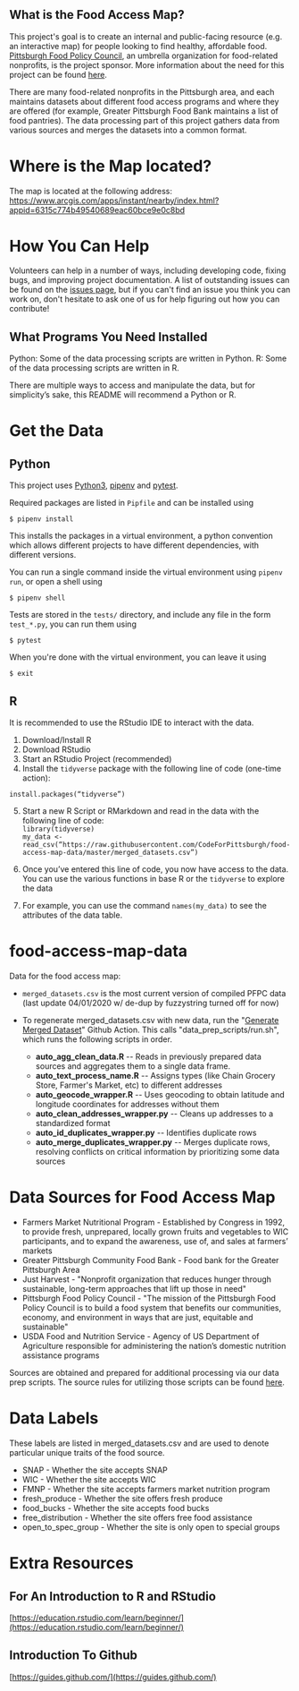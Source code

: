 #
## What is the Food Access Map?
This project's goal is to create an internal and public-facing resource (e.g. an interactive map) for people looking to find healthy, affordable food. [Pittsburgh Food Policy Council](https://www.pittsburghfoodpolicy.org), an umbrella organization for food-related nonprofits, is the project sponsor. More information about the need for this project can be found [here](https://docs.google.com/presentation/d/1hk3n8cwbKtqxZjHni3JJlvjSSUeCv4dbVIdjq3FiTp8/edit#slide=id.g58c466d72b_0_179). 

There are many food-related nonprofits in the Pittsburgh area, and each maintains datasets about different food access programs and where they are offered (for example, Greater Pittsburgh Food Bank maintains a list of food pantries). The data processing part of this project gathers data from various sources and merges the datasets into a common format.

# Where is the Map located?

The map is located at the following address: 
https://www.arcgis.com/apps/instant/nearby/index.html?appid=6315c774b49540689eac60bce9e0c8bd

# How You Can Help
Volunteers can help in a number of ways, including developing code, fixing bugs, and improving project documentation. A list of outstanding issues can be found on the [issues page](https://github.com/CodeForPittsburgh/food-access-map-data/issues), but if you can't find an issue you think you can work on, don't hesitate to ask one of us for help figuring out how you can contribute!

## What Programs You Need Installed

Python: Some of the data processing scripts are written in Python.
R: Some of the data processing scripts are written in R.


There are multiple ways to access and manipulate the data, but for simplicity’s sake, this README will recommend a Python or R. 
# Get the Data
## Python
This project uses [Python3](https://www.python.org/), [pipenv](https://pypi.org/project/pipenv/) and [pytest](https://docs.pytest.org/en/6.2.x/).

Required packages are listed in `Pipfile` and can be installed using

```$ pipenv install```

This installs the packages in a virtual environment, a python convention which allows different projects to have different dependencies, with different versions.

You can run a single command inside the virtual environment using `pipenv run`, or open a shell using

```$ pipenv shell```

Tests are stored in the `tests/` directory, and include any file in the form `test_*.py`, you can run them using

```$ pytest```

When you're done with the virtual environment, you can leave it using

```$ exit```

## R
It is recommended to use the RStudio IDE to interact with the data. 

1. Download/Install R
2. Download RStudio
3. Start an RStudio Project (recommended)
4. Install the `tidyverse` package with the following line of code (one-time action):

`install.packages(“tidyverse”)`

5. Start a new R Script or RMarkdown and read in the data with the following line of code:  
`library(tidyverse)`  
`my_data <- read_csv(“https://raw.githubusercontent.com/CodeForPittsburgh/food-access-map-data/master/merged_datasets.csv”)`  

6. Once you’ve entered this line of code, you now have access to the data. You can use the various functions in base R or the `tidyverse` to explore the data
7. For example, you can use the command `names(my_data)` to see the attributes of the data table.

# food-access-map-data

Data for the food access map:

* `merged_datasets.csv` is the most current version of compiled PFPC data (last update 04/01/2020 w/ de-dup by fuzzystring turned off for now)

* To regenerate merged_datasets.csv with new data, run the "[Generate Merged Dataset](https://github.com/CodeForPittsburgh/food-access-map-data/actions/workflows/generate_merged_dataset.yml)" Github Action. This calls "data_prep_scripts/run.sh", which runs the following scripts in order.
	+ **auto_agg_clean_data.R**   --		Reads in previously prepared data sources and aggregates them to a single data frame.
	+ **auto_text_process_name.R**  --		Assigns types (like Chain Grocery Store, Farmer's Market, etc) to different addresses
	+ **auto_geocode_wrapper.R**  --		Uses geocoding to obtain latitude and longitude coordinates for addresses without them
	+ **auto_clean_addresses_wrapper.py**  --	Cleans up addresses to a standardized format
	+ **auto_id_duplicates_wrapper.py**  --		Identifies duplicate rows
	+ **auto_merge_duplicates_wrapper.py**  --	Merges duplicate rows, resolving conflicts on critical information by prioritizing some data sources

# Data Sources for Food Access Map

* Farmers Market Nutritional Program - Established by Congress in 1992, to provide fresh, unprepared, locally grown fruits and vegetables to WIC participants, and to expand the awareness, use of, and sales at farmers’ markets
* Greater Pittsburgh Community Food Bank - Food bank for the Greater Pittsburgh Area
* Just Harvest - "Nonprofit organization that reduces hunger through sustainable, long-term approaches that lift up those in need"
* Pittsburgh Food Policy Council - "The mission of the Pittsburgh Food Policy Council is to build a food system that benefits our communities, economy, and environment in ways that are just, equitable and sustainable"
* USDA Food and Nutrition Service - Agency of US Department of Agriculture responsible for administering the nation’s domestic nutrition assistance programs

Sources are obtained and prepared for additional processing via our data prep scripts. The source rules for utilizing those scripts can be found [here](https://github.com/CodeForPittsburgh/food-access-map-data/blob/master/data_prep_scripts/source_rules.md).

# Data Labels
These labels are listed in merged_datasets.csv and are used to denote particular unique traits of the food source.

* SNAP - Whether the site accepts SNAP
* WIC - Whether the site accepts WIC
* FMNP - Whether the site accepts farmers market nutrition program
* fresh_produce - Whether the site offers fresh produce
* food_bucks - Whether the site accepts food bucks
* free_distribution - Whether the site offers free food assistance
* open_to_spec_group - Whether the site is only open to special groups

# Extra Resources

## For An Introduction to R and RStudio
[https://education.rstudio.com/learn/beginner/](https://education.rstudio.com/learn/beginner/)
## Introduction To Github
[https://guides.github.com/](https://guides.github.com/)

